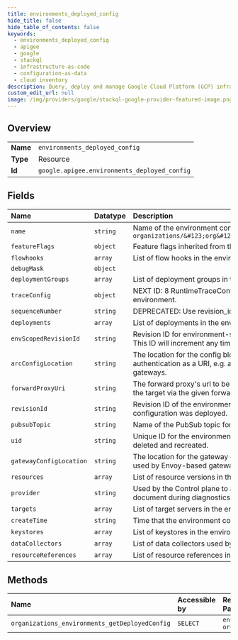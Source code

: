 ```yaml
---
title: environments_deployed_config
hide_title: false
hide_table_of_contents: false
keywords:
  - environments_deployed_config
  - apigee
  - google    
  - stackql
  - infrastructure-as-code
  - configuration-as-data
  - cloud inventory
description: Query, deploy and manage Google Cloud Platform (GCP) infrastructure and resources using SQL
custom_edit_url: null
image: /img/providers/google/stackql-google-provider-featured-image.png
---
```

  
    

## Overview
<table><tbody>
<tr><td><b>Name</b></td><td><code>environments_deployed_config</code></td></tr>
<tr><td><b>Type</b></td><td>Resource</td></tr>
<tr><td><b>Id</b></td><td><code>google.apigee.environments_deployed_config</code></td></tr>
</tbody></table>

## Fields
| Name | Datatype | Description |
|:-----|:---------|:------------|
| `name` | `string` | Name of the environment configuration in the following format: `organizations/&#123;org&#125;/environments/&#123;env&#125;/configs/&#123;config&#125;` |
| `featureFlags` | `object` | Feature flags inherited from the organization and environment. |
| `flowhooks` | `array` | List of flow hooks in the environment. |
| `debugMask` | `object` |  |
| `deploymentGroups` | `array` | List of deployment groups in the environment. |
| `traceConfig` | `object` | NEXT ID: 8 RuntimeTraceConfig defines the configurations for distributed trace in an environment. |
| `sequenceNumber` | `string` | DEPRECATED: Use revision_id. |
| `deployments` | `array` | List of deployments in the environment. |
| `envScopedRevisionId` | `string` | Revision ID for environment-scoped resources (e.g. target servers, keystores) in this config. This ID will increment any time a resource not scoped to a deployment group changes. |
| `arcConfigLocation` | `string` | The location for the config blob of API Runtime Control, aka Envoy Adapter, for op-based authentication as a URI, e.g. a Cloud Storage URI. This is only used by Envoy-based gateways. |
| `forwardProxyUri` | `string` | The forward proxy's url to be used by the runtime. When set, runtime will send requests to the target via the given forward proxy. This is only used by programmable gateways. |
| `revisionId` | `string` | Revision ID of the environment configuration. The higher the value, the more recently the configuration was deployed. |
| `pubsubTopic` | `string` | Name of the PubSub topic for the environment. |
| `uid` | `string` | Unique ID for the environment configuration. The ID will only change if the environment is deleted and recreated. |
| `gatewayConfigLocation` | `string` | The location for the gateway config blob as a URI, e.g. a Cloud Storage URI. This is only used by Envoy-based gateways. |
| `resources` | `array` | List of resource versions in the environment. |
| `provider` | `string` | Used by the Control plane to add context information to help detect the source of the document during diagnostics and debugging. |
| `targets` | `array` | List of target servers in the environment. Disabled target servers are not displayed. |
| `createTime` | `string` | Time that the environment configuration was created. |
| `keystores` | `array` | List of keystores in the environment. |
| `dataCollectors` | `array` | List of data collectors used by the deployments in the environment. |
| `resourceReferences` | `array` | List of resource references in the environment. |
## Methods
| Name | Accessible by | Required Params |
|:-----|:--------------|:----------------|
| `organizations_environments_getDeployedConfig` | `SELECT` | `environmentsId, organizationsId` |
